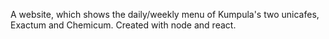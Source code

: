 A website, which shows the daily/weekly menu of Kumpula's two unicafes, Exactum and Chemicum. Created with node and react.
